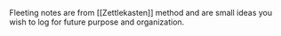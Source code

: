 Fleeting notes are from [[Zettlekasten]] method and are small ideas you wish to log for future purpose and organization. 
